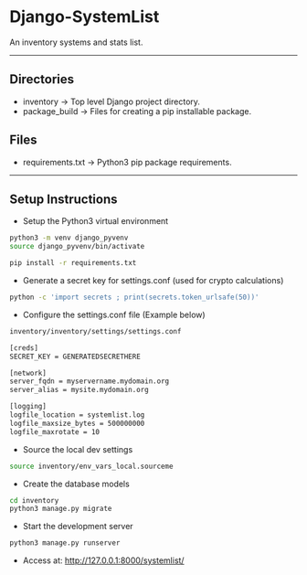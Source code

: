 # Django-SystemList

An inventory systems and stats list.

----

## Directories

- inventory -> Top level Django project directory.
- package_build -> Files for creating a pip installable package.

## Files

- requirements.txt -> Python3 pip package requirements.

----

## Setup Instructions

- Setup the Python3 virtual environment

```bash
python3 -m venv django_pyvenv
source django_pyvenv/bin/activate

pip install -r requirements.txt
```

- Generate a secret key for settings.conf (used for crypto calculations)

```bash
python -c 'import secrets ; print(secrets.token_urlsafe(50))'
```

- Configure the settings.conf file (Example below)

```bash
inventory/inventory/settings/settings.conf

[creds]
SECRET_KEY = GENERATEDSECRETHERE

[network]
server_fqdn = myservername.mydomain.org
server_alias = mysite.mydomain.org

[logging]
logfile_location = systemlist.log
logfile_maxsize_bytes = 500000000
logfile_maxrotate = 10
```

- Source the local dev settings

```bash
source inventory/env_vars_local.sourceme
```

- Create the database models

```bash
cd inventory
python3 manage.py migrate
```

- Start the development server

```bash
python3 manage.py runserver
```

- Access at: <http://127.0.0.1:8000/systemlist/>
